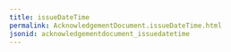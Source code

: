 ```yaml
---
title: issueDateTime
permalink: AcknowledgementDocument.issueDateTime.html
jsonid: acknowledgementdocument_issuedatetime
---
```

